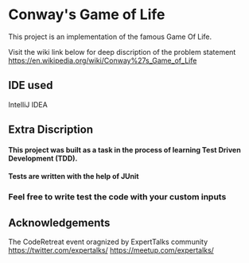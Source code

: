 # Conway's Game of Life

This project is an implementation of the famous Game Of Life.

Visit the wiki link below for deep discription of the problem statement
https://en.wikipedia.org/wiki/Conway%27s_Game_of_Life

## IDE used 
IntelliJ IDEA

## Extra Discription
#### This project was built as a task in the process of learning Test Driven Development (TDD).
#### Tests are written with the help of JUnit

### Feel free to write test the code with your custom inputs

## Acknowledgements
The CodeRetreat event oragnized by ExpertTalks community
https://twitter.com/expertalks/
https://meetup.com/expertalks/

